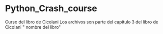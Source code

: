 # Python_Crash_course
Curso del libro de Cicolani
Los archivos son parte del capitulo 3 del libro de Cicolani " nombre del libro" 
